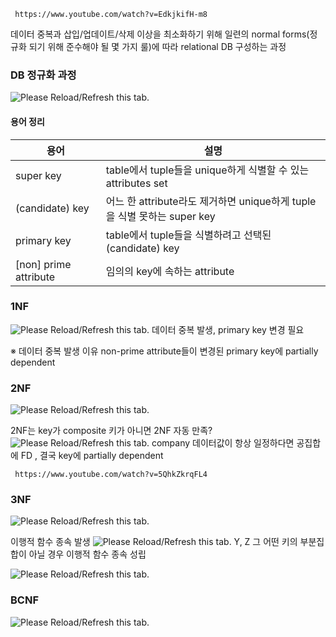 ```timestamp-url 
 https://www.youtube.com/watch?v=EdkjkifH-m8
 ```

데이터 중복과 삽입/업데이트/삭제 이상을 최소화하기 위해 일련의 normal forms(정규화 되기 위해 준수해야 될 몇 가지 룰)에 따라 relational DB 구성하는 과정


### DB 정규화 과정
![Please Reload/Refresh this tab.](https://storage.googleapis.com/askify-screenshot/WrKXkW2BoTV5HR8o4w7F28Z61NB2/extension_screenshots/screenshot_default_641a4f49-aa06-49b3-a643-bfa22c417f19.jpeg)

#### 용어 정리

| 용어            | 설명                                                                    |
| --------------- | ----------------------------------------------------------------------- |
| super key       | table에서 tuple들을 unique하게 식별할 수 있는 attributes set            |
| (candidate) key | 어느 한 attribute라도 제거하면 unique하게 tuple을 식별 못하는 super key |
| primary key     | table에서 tuple들을 식별하려고 선택된 (candidate) key   |
| [non] prime attribute  |  임의의 key에 속하는 attribute    |

### 1NF

![Please Reload/Refresh this tab.](https://storage.googleapis.com/askify-screenshot/WrKXkW2BoTV5HR8o4w7F28Z61NB2/extension_screenshots/screenshot_default_01ec8267-f1af-47e0-b1ab-d9ab239c9cc5.jpeg)
데이터 중복 발생, primary key 변경 필요

※ 데이터 중복 발생 이유
non-prime attribute들이 변경된 primary key에 partially dependent

### 2NF
![Please Reload/Refresh this tab.](https://storage.googleapis.com/askify-screenshot/WrKXkW2BoTV5HR8o4w7F28Z61NB2/extension_screenshots/screenshot_default_0255408a-d0b3-4047-b326-4f0e73f46f4e.jpeg)

2NF는 key가 composite 키가 아니면 2NF 자동 만족?
![Please Reload/Refresh this tab.](https://storage.googleapis.com/askify-screenshot/WrKXkW2BoTV5HR8o4w7F28Z61NB2/extension_screenshots/screenshot_default_dabfe0e4-444b-42c0-a6cf-95bab5dfe5db.jpeg)
company 데이터값이 항상 일정하다면 공집합에 FD , 결국 key에 partially dependent


```timestamp-url 
 https://www.youtube.com/watch?v=5QhkZkrqFL4
 ```
### 3NF
![Please Reload/Refresh this tab.](https://storage.googleapis.com/askify-screenshot/WrKXkW2BoTV5HR8o4w7F28Z61NB2/extension_screenshots/screenshot_default_427fa46d-818b-4334-9ef7-e9281dd65dd3.jpeg)

이행적 함수 종속 발생
![Please Reload/Refresh this tab.](https://storage.googleapis.com/askify-screenshot/WrKXkW2BoTV5HR8o4w7F28Z61NB2/extension_screenshots/screenshot_default_2cb1f168-ce28-4616-8726-43fe68e901f2.jpeg)
 Y, Z 그 어떤 키의 부분집합이 아닐 경우 이행적 함수 종속 성립

![Please Reload/Refresh this tab.](https://storage.googleapis.com/askify-screenshot/WrKXkW2BoTV5HR8o4w7F28Z61NB2/extension_screenshots/screenshot_default_b4e83f04-bb21-46c2-8981-a8876b727917.jpeg)



### BCNF
![Please Reload/Refresh this tab.](https://storage.googleapis.com/askify-screenshot/WrKXkW2BoTV5HR8o4w7F28Z61NB2/extension_screenshots/screenshot_default_03b2e95e-5bf0-4ea9-b651-336e8ed988b4.jpeg)

